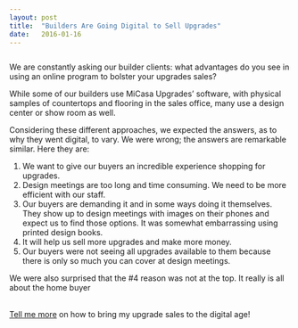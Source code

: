 ```yaml
---
layout: post
title:  "Builders Are Going Digital to Sell Upgrades"
date:   2016-01-16
---
```

<img src="{{ '/assets/img/family.jpg' | prepend: site.baseurl }}" alt=""> 

<p class="intro"><span class="dropcap">W</span>e are constantly asking our builder clients:  what advantages do you see in using an online program to bolster your upgrades sales?</p>  
<p>
While some of our builders use MiCasa Upgrades’ software, with physical samples of countertops and flooring in the sales office, many use a design center or show room as well.
</p>

<p>Considering these different approaches, we expected the answers, as to why they went digital, to vary.  We were wrong; the answers are remarkable similar.  Here they are:</p>

<ol>
	<li>We want to give our buyers an incredible experience shopping for upgrades.</li>
	<li>Design meetings are too long and time consuming.  We need to be more efficient with our staff. </li>
	<li>Our buyers are demanding it and in some ways doing it themselves.  They show up to design meetings with images on their phones and expect us to find those options.  It was somewhat embarrassing using printed design books.</li>
	<li>It will help us sell more upgrades and make more money.</li>
	<li>Our buyers were not seeing all upgrades available to them because there is only so much you can cover at design meetings.</li>
</ol>
<p>We were also surprised that the #4 reason was not at the top.  It really is all about the home buyer</p>
<br>
<a href="http://www.micasaupgrades.com/#/contact">Tell me more</a> on how to bring my upgrade sales to the digital age! 

